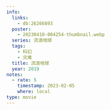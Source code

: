 ```yaml
---
info:
  links:
    - db:26266893
  poster:
    - 20230410-004254-thumbnail.webp
  series: 流浪地球
  tags:
    - 科幻
    - 灾难
  title: 流浪地球
  year: 2019
notes:
  - rate: 5
    timestamp: 2023-02-05
    where: local
type: movie
---
```


